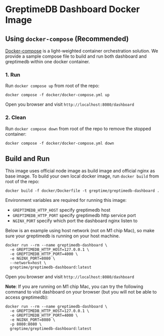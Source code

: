 # GreptimeDB Dashboard Docker Image

## Using `docker-compose` (Recommended)

[Docker-compose](https://docs.docker.com/compose/) is a light-weighted container
orchestration solution. We provide a sample compose file to build and run both dashboard and greptimedb within one docker container.

### 1. Run

Run `docker compose up` from root of the repo:

```
docker compose -f docker/docker-compose.yml up
```

Open you browser and visit `http://localhost:8080/dashboard`

### 2. Clean

Run `docker compose down` from root of the repo to remove the stopped container:

```
docker compose -f docker/docker-compose.yml down
```

## Build and Run

This image uses official node image as build image and official nginx as base
image. To build your own local docker image, run `docker build` from root of the repo:

```
docker build -f docker/Dockerfile -t greptime/greptimedb-dashboard .
```

Environment variables are required for running this image:

- `GREPTIMEDB_HTTP_HOST` specify greptimedb host
- `GREPTIMEDB_HTTP_PORT` specify greptimedb http service port
- `NGINX_PORT` specify which port the dashboard nginx listen to

Below is an example using host network (not on M1 chip Mac), so make sure your greptimedb is running on your host machine.

```
docker run --rm --name greptimedb-dashboard \
  -e GREPTIMEDB_HTTP_HOST=127.0.0.1 \
  -e GREPTIMEDB_HTTP_PORT=4000 \
  -e NGINX_PORT=8080 \
  --network=host \
  greptime/greptimedb-dashboard:latest
```

Open you browser and visit `http://localhost:8080/dashboard`

**Note**: If you are running on M1 chip Mac, you can try the following command to visit dashboard on your browser (but you will not be able to access greptimedb):

```
docker run --rm --name greptimedb-dashboard \
  -e GREPTIMEDB_HTTP_HOST=127.0.0.1 \
  -e GREPTIMEDB_HTTP_PORT=4000 \
  -e NGINX_PORT=8080 \
  -p 8080:8080 \
  greptime/greptimedb-dashboard:latest
```
